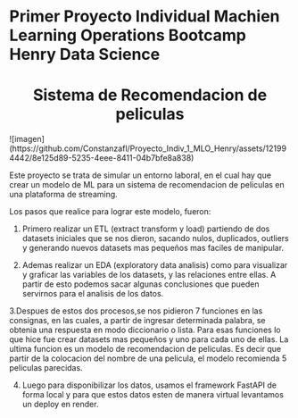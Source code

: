 # Primer Proyecto Individual Machien Learning Operations Bootcamp Henry Data Science
<h1 align="center"> Sistema de Recomendacion de peliculas </h1>
![imagen](https://github.com/Constanzafl/Proyecto_Indiv_1_MLO_Henry/assets/121994442/8e125d89-5235-4eee-8411-04b7bfe8a838)

Este proyecto se trata de simular un entorno laboral, en el cual hay que crear un modelo de ML para un sistema de recomendacion de peliculas en una plataforma de streaming. 

Los pasos que realice para lograr este modelo, fueron:

1. Primero realizar un ETL (extract transform y load) partiendo de dos datasets
iniciales que se nos dieron, sacando nulos, duplicados, outliers y generando nuevos datasets mas pequeños mas faciles de manipular. 

2. Ademas realizar un EDA (exploratory data analisis) como para visualizar y graficar las variables de los datasets, y las relaciones entre ellas. A partir de esto podemos sacar algunas conclusiones que pueden servirnos para el analisis de los datos. 

3.Despues de estos dos procesos,se nos pidieron 7 funciones en las consignas, en las cuales, a partir de ingresar determinada palabra, se obtenia una respuesta en modo diccionario o lista. Para esas funciones lo que hice fue crear datasets mas pequeños y uno para cada uno de ellas. La ultima funcion es un modelo de recomendacion de peliculas. Es decir que partir de la colocacion del nombre de una pelicula, el modelo recomienda 5 peliculas parecidas. 

4. Luego para disponibilizar los datos, usamos el framework FastAPI de forma local y para que estos datos esten de manera virtual levantamos un deploy en render. 
